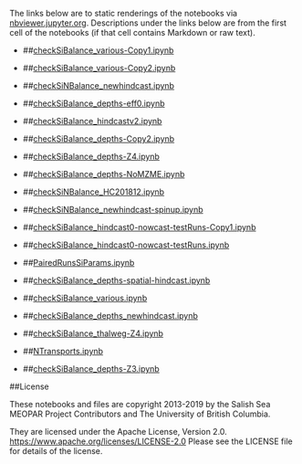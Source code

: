 The links below are to static renderings of the notebooks via
[nbviewer.jupyter.org](https://nbviewer.jupyter.org/).
Descriptions under the links below are from the first cell of the notebooks
(if that cell contains Markdown or raw text).

* ##[checkSiBalance_various-Copy1.ipynb](/data/eolson/results/MEOPAR/analysis-elise-2/notebooks/bioTuning/nutBalance/checkSiBalance_various-Copy1.ipynb)  
    
* ##[checkSiBalance_various-Copy2.ipynb](/data/eolson/results/MEOPAR/analysis-elise-2/notebooks/bioTuning/nutBalance/checkSiBalance_various-Copy2.ipynb)  
    
* ##[checkSiNBalance_newhindcast.ipynb](/data/eolson/results/MEOPAR/analysis-elise-2/notebooks/bioTuning/nutBalance/checkSiNBalance_newhindcast.ipynb)  
    
* ##[checkSiBalance_depths-eff0.ipynb](/data/eolson/results/MEOPAR/analysis-elise-2/notebooks/bioTuning/nutBalance/checkSiBalance_depths-eff0.ipynb)  
    
* ##[checkSiBalance_hindcastv2.ipynb](/data/eolson/results/MEOPAR/analysis-elise-2/notebooks/bioTuning/nutBalance/checkSiBalance_hindcastv2.ipynb)  
    
* ##[checkSiBalance_depths-Copy2.ipynb](/data/eolson/results/MEOPAR/analysis-elise-2/notebooks/bioTuning/nutBalance/checkSiBalance_depths-Copy2.ipynb)  
    
* ##[checkSiBalance_depths-Z4.ipynb](/data/eolson/results/MEOPAR/analysis-elise-2/notebooks/bioTuning/nutBalance/checkSiBalance_depths-Z4.ipynb)  
    
* ##[checkSiBalance_depths-NoMZME.ipynb](/data/eolson/results/MEOPAR/analysis-elise-2/notebooks/bioTuning/nutBalance/checkSiBalance_depths-NoMZME.ipynb)  
    
* ##[checkSiNBalance_HC201812.ipynb](/data/eolson/results/MEOPAR/analysis-elise-2/notebooks/bioTuning/nutBalance/checkSiNBalance_HC201812.ipynb)  
    
* ##[checkSiNBalance_newhindcast-spinup.ipynb](/data/eolson/results/MEOPAR/analysis-elise-2/notebooks/bioTuning/nutBalance/checkSiNBalance_newhindcast-spinup.ipynb)  
    
* ##[checkSiBalance_hindcast0-nowcast-testRuns-Copy1.ipynb](/data/eolson/results/MEOPAR/analysis-elise-2/notebooks/bioTuning/nutBalance/checkSiBalance_hindcast0-nowcast-testRuns-Copy1.ipynb)  
    
* ##[checkSiBalance_hindcast0-nowcast-testRuns.ipynb](/data/eolson/results/MEOPAR/analysis-elise-2/notebooks/bioTuning/nutBalance/checkSiBalance_hindcast0-nowcast-testRuns.ipynb)  
    
* ##[PairedRunsSiParams.ipynb](/data/eolson/results/MEOPAR/analysis-elise-2/notebooks/bioTuning/nutBalance/PairedRunsSiParams.ipynb)  
    
* ##[checkSiBalance_depths-spatial-hindcast.ipynb](/data/eolson/results/MEOPAR/analysis-elise-2/notebooks/bioTuning/nutBalance/checkSiBalance_depths-spatial-hindcast.ipynb)  
    
* ##[checkSiBalance_various.ipynb](/data/eolson/results/MEOPAR/analysis-elise-2/notebooks/bioTuning/nutBalance/checkSiBalance_various.ipynb)  
    
* ##[checkSiBalance_depths_newhindcast.ipynb](/data/eolson/results/MEOPAR/analysis-elise-2/notebooks/bioTuning/nutBalance/checkSiBalance_depths_newhindcast.ipynb)  
    
* ##[checkSiBalance_thalweg-Z4.ipynb](/data/eolson/results/MEOPAR/analysis-elise-2/notebooks/bioTuning/nutBalance/checkSiBalance_thalweg-Z4.ipynb)  
    
* ##[NTransports.ipynb](/data/eolson/results/MEOPAR/analysis-elise-2/notebooks/bioTuning/nutBalance/NTransports.ipynb)  
    
* ##[checkSiBalance_depths-Z3.ipynb](/data/eolson/results/MEOPAR/analysis-elise-2/notebooks/bioTuning/nutBalance/checkSiBalance_depths-Z3.ipynb)  
    

##License

These notebooks and files are copyright 2013-2019
by the Salish Sea MEOPAR Project Contributors
and The University of British Columbia.

They are licensed under the Apache License, Version 2.0.
https://www.apache.org/licenses/LICENSE-2.0
Please see the LICENSE file for details of the license.
